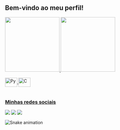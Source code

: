 ## Bem-vindo ao meu perfil!

<div>
  <a href="https://github.com/rafamartinssz">
  <img height="180em" src="https://github-readme-stats.vercel.app/api?username=rafamartinssz&show_icons=true&theme=tokyonight&include_all_commits=true&count_private=true"/>
  <img height="180em" src="https://github-readme-stats.vercel.app/api/top-langs/?username=rafamartinssz&layout=compact&langs_count=6&theme=tokyonight"/>
</div>
<div style="display: inline_block"><br>
  <img align="center" alt="Py" height="30" width="40" src="https://cdn.jsdelivr.net/gh/devicons/devicon/icons/python/python-original.svg">
  <img align="center" alt="C" height="30" width="40" src="https://cdn.jsdelivr.net/gh/devicons/devicon/icons/c/c-original.svg">
</div>
 
 <br>
 
  ### Minhas redes sociais
 
<div> 
  <a href="https://www.instagram.com/rafa_martinssz/" target="_blank"><img src="https://img.shields.io/badge/-Instagram-%23E4405F?style=for-the-badge&logo=instagram&logoColor=white" target="_blank"></a>
  <a href = "mailto:rafamartinssz18@gmail.com"><img src="https://img.shields.io/badge/-Gmail-%23333?style=for-the-badge&logo=gmail&logoColor=white" target="_blank"></a>
  <a href="https:https://www.linkedin.com/in/rafael-martins-souza-796289222/" target="_blank"><img src="https://img.shields.io/badge/-LinkedIn-%230077B5?style=for-the-badge&logo=linkedin&logoColor=white" target="_blank"></a> 
 
  ![Snake animation](https://github.com/rafamartinssz/rafamartinssz/blob/output/github-contribution-grid-snake.svg)

</div>
